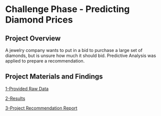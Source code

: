# Challenge Phase - Predicting Diamond Prices

## Project Overview

A jewelry company wants to put in a bid to purchase a large set of diamonds, but is unsure how much it should bid. Predictive Analysis was applied to prepare a recommendation.

## Project Materials and Findings

[1-Provided Raw Data](https://github.com/canerakin111/Udacity_Predictive_Analysis/tree/master/Challenge_Phase/Project/data)

[2-Results](https://github.com/canerakin111/Udacity_Predictive_Analysis/tree/master/Challenge_Phase/Project/results)

[3-Project Recommendation Report](https://github.com/canerakin111/Udacity_Predictive_Analysis/blob/master/Challenge_Phase/Project/p1_submission_ca.pdf)

